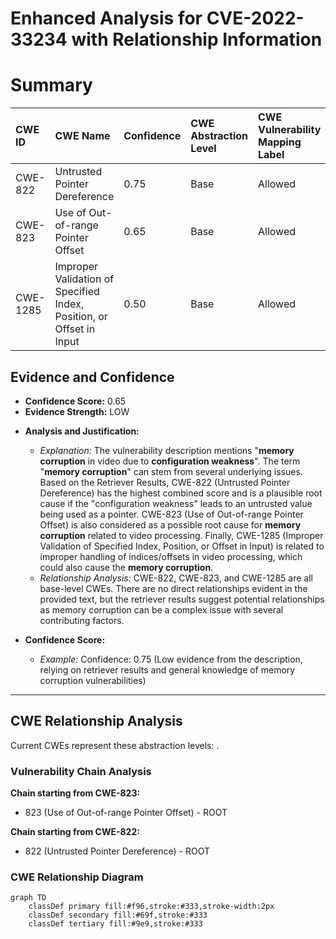 # Enhanced Analysis for CVE-2022-33234 with Relationship Information

# Summary
| CWE ID  | CWE Name                                                        | Confidence | CWE Abstraction Level | CWE Vulnerability Mapping Label | CWE-Vulnerability Mapping Notes |
| :-------- | :-------------------------------------------------------------- | :--------- | :-------------------- | :------------------------------ | :------------------------------ |
| CWE-822   | Untrusted Pointer Dereference                                   | 0.75       | Base                  | Allowed                         | Primary                         |
| CWE-823   | Use of Out-of-range Pointer Offset                              | 0.65       | Base                  | Allowed                         | Secondary                       |
| CWE-1285  | Improper Validation of Specified Index, Position, or Offset in Input | 0.50       | Base                  | Allowed                         | Secondary                       |

## Evidence and Confidence

*   **Confidence Score:** 0.65
*   **Evidence Strength:** LOW

- **Analysis and Justification:**
  - *Explanation:* The vulnerability description mentions "**memory corruption** in video due to **configuration weakness**". The term "**memory corruption**" can stem from several underlying issues. Based on the Retriever Results, CWE-822 (Untrusted Pointer Dereference) has the highest combined score and is a plausible root cause if the "configuration weakness" leads to an untrusted value being used as a pointer. CWE-823 (Use of Out-of-range Pointer Offset) is also considered as a possible root cause for **memory corruption** related to video processing. Finally, CWE-1285 (Improper Validation of Specified Index, Position, or Offset in Input) is related to improper handling of indices/offsets in video processing, which could also cause the **memory corruption**.
  - *Relationship Analysis:* CWE-822, CWE-823, and CWE-1285 are all base-level CWEs. There are no direct relationships evident in the provided text, but the retriever results suggest potential relationships as memory corruption can be a complex issue with several contributing factors.

- **Confidence Score:**
  - *Example:* Confidence: 0.75 (Low evidence from the description, relying on retriever results and general knowledge of memory corruption vulnerabilities)
---


## CWE Relationship Analysis

Current CWEs represent these abstraction levels: .


### Vulnerability Chain Analysis

**Chain starting from CWE-823:**
- 823 (Use of Out-of-range Pointer Offset) - ROOT


**Chain starting from CWE-822:**
- 822 (Untrusted Pointer Dereference) - ROOT



### CWE Relationship Diagram

```mermaid
graph TD
    classDef primary fill:#f96,stroke:#333,stroke-width:2px
    classDef secondary fill:#69f,stroke:#333
    classDef tertiary fill:#9e9,stroke:#333
```
